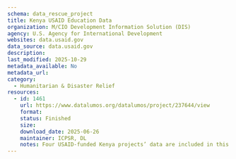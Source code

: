 ```yaml
---
schema: data_rescue_project 
title: Kenya USAID Education Data
organization: M/CIO Development Information Solution (DIS)
agency: U.S. Agency for International Development
websites: data.usaid.gov
data_source: data.usaid.gov
description: 
last_modified: 2025-10-29
metadata_available: No
metadata_url: 
category:
  - Humanitarian & Disaster Relief 
resources:
  - id: 1461
    url: https://www.datalumos.org/datalumos/project/237644/view
    format: 
    status: Finished
    size: 
    download_date: 2025-06-26
    maintainer: ICPSR, DL
    notes: Four USAID-funded Kenya projects’ data are included in this folder covering the period from 2006 to 2022. The projects are 1) Education for Marginalized Children (EMACK) II, 2) Kenya Youth Employment Survey (YES), 3) Primary Math & Reading (PRIMR), and 4) Tusome. Across the projects, the folder contains the following files and numbers of each codebooks (43), consent (4), data files (31), instruments (9), reports (8).
---
```

